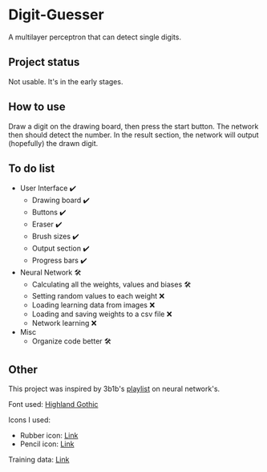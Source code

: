 # Digit-Guesser
A multilayer perceptron that can detect single digits.

## Project status
Not usable. It's in the early stages.
## How to use

Draw a digit on the drawing board, then press the start button.
The network then should detect the number.
In the result section, the network will output (hopefully) the drawn digit.

## To do list

- User Interface ✔️
  - Drawing board ✔️
  - Buttons ✔️
  - Eraser ✔️
  - Brush sizes ✔️
  - Output section ✔️
  - Progress bars ✔️
- Neural Network 🛠️
  - Calculating all the weights, values and biases 🛠️
  - Setting random values to each weight :x:
  - Loading learning data from images :x:
  - Loading and saving weights to a csv file :x:
  - Network learning :x:
- Misc
	- Organize code better 🛠️
## Other
This project was inspired by 3b1b's [playlist](https://www.youtube.com/playlist?list=PLZHQObOWTQDNU6R1_67000Dx_ZCJB-3pi) on neural network's. 

Font used: [Highland Gothic](https://www.1001freefonts.com/highland-gothic.font)

Icons I used:
 - Rubber icon: [Link](https://www.flaticon.com/free-icons/rubber)
 - Pencil icon: [Link](https://www.flaticon.com/free-icons/edit)

Training data: [Link](https://www.cis.jhu.edu/~sachin/digit/digit.html)